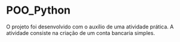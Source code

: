 # POO_Python
O projeto foi desenvolvido com o auxílio de uma atividade prática.
A atividade consiste na criação de um conta bancaria simples.
